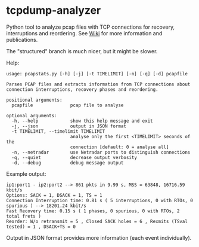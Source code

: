 tcpdump-analyzer
================
Python tool to analyze pcap files with TCP connections for recovery, interruptions and reordering. See [Wiki](https://github.com/lennart-schulte/tcpdump-analyzer/wiki) for more information and publications.

The "structured" branch is much nicer, but it might be slower.

Help:
```
usage: pcapstats.py [-h] [-j] [-t TIMELIMIT] [-n] [-q] [-d] pcapfile

Parses PCAP files and extracts information from TCP connections about
connection interruptions, recovery phases and reordering.

positional arguments:
  pcapfile              pcap file to analyse

optional arguments:
  -h, --help            show this help message and exit
  -j, --json            output in JSON format
  -t TIMELIMIT, --timelimit TIMELIMIT
                        analyse only the first <TIMELIMIT> seconds of the
                        connection [default: 0 = analyse all]
  -n, --netradar        use Netradar ports to distinguish connections
  -q, --quiet           decrease output verbosity
  -d, --debug           debug message output
```

Example output:
```
ip1:port1 - ip2:port2 --> 861 pkts in 9.99 s, MSS = 63848, 16716.59 kbit/s
Options: SACK = 1, DSACK = 1, TS = 1
Connection Interruption time: 0.81 s ( 5 interruptions, 0 with RTOs, 0 spurious ) --> 18201.24 kbit/s
Fast Recovery time: 0.15 s ( 1 phases, 0 spurious, 0 with RTOs, 2 total frets )
Reorder: W/o retransmit = 5 , Closed SACK holes = 6 , Rexmits (TSval tested) = 1 , DSACK+TS = 0
```
Output in JSON format provides more information (each event individually).
